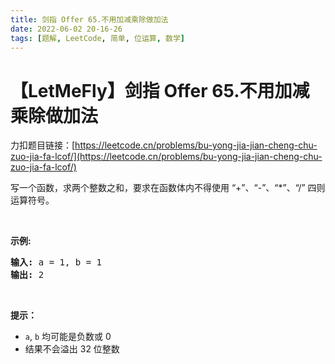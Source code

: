 ```yaml
---
title: 剑指 Offer 65.不用加减乘除做加法
date: 2022-06-02 20-16-26
tags: [题解, LeetCode, 简单, 位运算, 数学]
---
```


# 【LetMeFly】剑指 Offer 65.不用加减乘除做加法

力扣题目链接：[https://leetcode.cn/problems/bu-yong-jia-jian-cheng-chu-zuo-jia-fa-lcof/](https://leetcode.cn/problems/bu-yong-jia-jian-cheng-chu-zuo-jia-fa-lcof/)

<p>写一个函数，求两个整数之和，要求在函数体内不得使用 &ldquo;+&rdquo;、&ldquo;-&rdquo;、&ldquo;*&rdquo;、&ldquo;/&rdquo; 四则运算符号。</p>

<p>&nbsp;</p>

<p><strong>示例:</strong></p>

<pre><strong>输入:</strong> a = 1, b = 1
<strong>输出:</strong> 2</pre>

<p>&nbsp;</p>

<p><strong>提示：</strong></p>

<ul>
	<li><code>a</code>,&nbsp;<code>b</code>&nbsp;均可能是负数或 0</li>
	<li>结果不会溢出 32 位整数</li>
</ul>


    